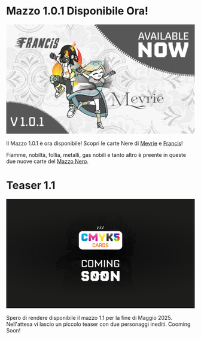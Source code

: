 # Mazzo 1.0.1 Disponibile Ora!

![1.0.1](eg/1.0.1AN.jpg)

Il Mazzo 1.0.1 è ora disponibile! Scopri le carte Nere di [Mevrie](Nero/mevrie.md) e [Francis](Nero/francis.md)!

Fiamme, nobiltà, follia, metalli, gas nobili e tanto altro è preente in queste due nuove carte del [Mazzo Nero](cartener.md).

# Teaser 1.1

![1.1](eg/teaser1.1.jpg)

Spero di rendere disponibile il mazzo 1.1 per la fine di Maggio 2025. Nell'attesa vi lascio un piccolo teaser con due personaggi inediti. Cooming Soon!